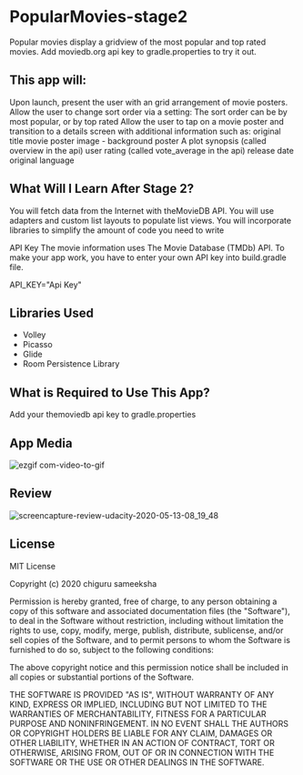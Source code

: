 # PopularMovies-stage2
Popular movies display a gridview of the most popular and top rated movies.
Add moviedb.org api key to gradle.properties to try it out.

## This app will:

Upon launch, present the user with an grid arrangement of movie posters.
Allow the user to change sort order via a setting: The sort order can be by most popular, or by top rated
Allow the user to tap on a movie poster and transition to a details screen with additional information such as:
original title
movie poster image - background poster
A plot synopsis (called overview in the api)
user rating (called vote_average in the api)
release date
original language
## What Will I Learn After Stage 2?
You will fetch data from the Internet with theMovieDB API. You will use adapters and custom list layouts to populate list views. You will incorporate libraries to simplify the amount of code you need to write

API Key
The movie information uses The Movie Database (TMDb) API. To make your app work, you have to enter your own API key into build.gradle file.

API_KEY="Api Key"

## Libraries Used
* Volley
* Picasso
* Glide
* Room Persistence Library

## What is Required to Use This App?
Add your themoviedb api key to gradle.properties

## App Media

![ezgif com-video-to-gif](https://user-images.githubusercontent.com/42926055/81569387-d3840200-93bc-11ea-8336-313cb6f94e64.gif)


## Review

![screencapture-review-udacity-2020-05-13-08_19_48](https://user-images.githubusercontent.com/42926055/81767401-f36b1100-94f5-11ea-827d-0d5a89992023.png)

## License
MIT License

Copyright (c) 2020 chiguru sameeksha

Permission is hereby granted, free of charge, to any person obtaining a copy
of this software and associated documentation files (the "Software"), to deal
in the Software without restriction, including without limitation the rights
to use, copy, modify, merge, publish, distribute, sublicense, and/or sell
copies of the Software, and to permit persons to whom the Software is
furnished to do so, subject to the following conditions:

The above copyright notice and this permission notice shall be included in all
copies or substantial portions of the Software.

THE SOFTWARE IS PROVIDED "AS IS", WITHOUT WARRANTY OF ANY KIND, EXPRESS OR
IMPLIED, INCLUDING BUT NOT LIMITED TO THE WARRANTIES OF MERCHANTABILITY,
FITNESS FOR A PARTICULAR PURPOSE AND NONINFRINGEMENT. IN NO EVENT SHALL THE
AUTHORS OR COPYRIGHT HOLDERS BE LIABLE FOR ANY CLAIM, DAMAGES OR OTHER
LIABILITY, WHETHER IN AN ACTION OF CONTRACT, TORT OR OTHERWISE, ARISING FROM,
OUT OF OR IN CONNECTION WITH THE SOFTWARE OR THE USE OR OTHER DEALINGS IN THE
SOFTWARE.

